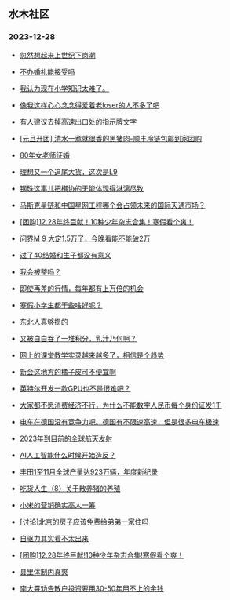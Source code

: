 ## 水木社区 
### 2023-12-28

+ [忽然想起来上世纪下岗潮](https://www.mysmth.net/nForum/article/WorkLife/3470200)

+ [不办婚礼能接受吗](https://www.mysmth.net/nForum/article/FamilyLife/1766544676)

+ [我认为现在小学知识太难了。](https://www.mysmth.net/nForum/article/ChildEducation/2328980)

+ [像我这样心心念念得爱着老loser的人不多了吧](https://www.mysmth.net/nForum/article/Age/20328754)

+ [有人建议去掉高速出口处的指示牌文字](https://www.mysmth.net/nForum/article/AutoWorld/1944748918)

+ [[元旦开团] 清水一煮就很香的黑猪肉-顺丰冷链包邮到家团购](https://www.mysmth.net/nForum/article/ADAgent_TG/1314983)

+ [80年女老师征婚](https://www.mysmth.net/nForum/article/PieLove/2863066)

+ [理想又一个追尾大货，这次是L9](https://www.mysmth.net/nForum/article/GreenAuto/1437358)

+ [钢珠这事儿把棋协的无能体现得淋漓尽致](https://www.mysmth.net/nForum/article/XiangQi/216803)

+ [马斯克星链和中国星网工程哪个会占领未来的国际天通市场？](https://www.mysmth.net/nForum/article/Aero/417325)

+ [[团购]12.28年终巨献！10种少年杂志合集！寒假看个爽！](https://www.mysmth.net/nForum/article/ADAgent_TG/1315107)

+ [问界M 9 大定1.5万了，今晚看能不能破2万](https://www.mysmth.net/nForum/article/GreenAuto/1437494)

+ [过了40结婚和生子都没有意义](https://www.mysmth.net/nForum/article/Age/20328944)

+ [我会被整吗？](https://www.mysmth.net/nForum/article/WorkLife/3473219)

+ [即使再差的行情，每年都有上万倍的机会](https://www.mysmth.net/nForum/article/Stock/10735412)

+ [寒假小学生都干些啥好呢？](https://www.mysmth.net/nForum/article/ChildEducation/2330056)

+ [东北人真够损的](https://www.mysmth.net/nForum/article/FamilyLife/1766547262)

+ [又被白白吞了一堆积分，乳汁乃何啊？](https://www.mysmth.net/nForum/article/Single/4587990)

+ [网上的课堂教学实录越来越多了，相信是个趋势](https://www.mysmth.net/nForum/article/QingJiao/840360)

+ [新会这地方的橘子皮可不便宜啊](https://www.mysmth.net/nForum/article/Geography/568617)

+ [英特尔开发一款GPU也不是很难吧？](https://www.mysmth.net/nForum/article/ITExpress/2511461)

+ [大家都不愿消费经济不行，为什么不能数字人民币每个身份证发1千](https://www.mysmth.net/nForum/article/Stock/10735388)

+ [电车在德国没有竞争力吧。德国有不限速高速，但是很多电车极速](https://www.mysmth.net/nForum/article/AutoWorld/1944750751)

+ [2023年到目前的全球航天发射](https://www.mysmth.net/nForum/article/Aero/418068)

+ [AI人工智能什么时候开始造反？](https://www.mysmth.net/nForum/article/SF/515826)

+ [丰田1至11月全球产量达923万辆，年度新纪录](https://www.mysmth.net/nForum/article/AutoWorld/1944750827)

+ [吃货人生（8）关于散养猪的养殖](https://www.mysmth.net/nForum/article/Food/1698116)

+ [小米的营销确实高人一筹](https://www.mysmth.net/nForum/article/GreenAuto/1438705)

+ [[讨论]北京的房子应该免费给弟弟一家住吗](https://www.mysmth.net/nForum/article/MyFamily/205743)

+ [自驱力其实看不太出来](https://www.mysmth.net/nForum/article/ChildEducation/2330562)

+ [[团购]12.28年终巨献!10种少年杂志合集!寒假看个爽！](https://www.mysmth.net/nForum/article/ADAgent_TG/1315107)

+ [县里体制内真爽](https://www.mysmth.net/nForum/article/WorkLife/3473293)

+ [李大霄劝告散户投资要用30-50年用不上的余钱](https://www.mysmth.net/nForum/article/Stock/10735460)

